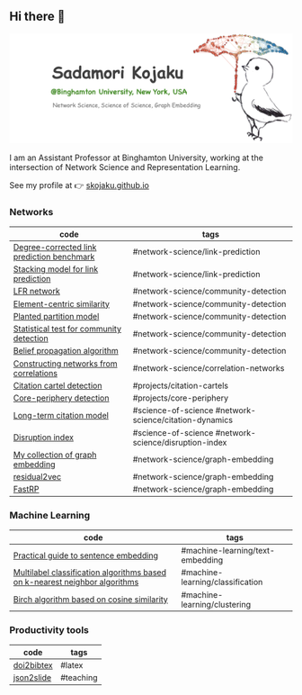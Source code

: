 ## Hi there :bug:

<img src="https://raw.githubusercontent.com/skojaku/skojaku/refs/heads/master/skojaku-welcome-top-image.png" alt="banner that says Sadamori Kojaku - network science, science of science and graph embedding">

I am an Assistant Professor at Binghamton University, working at the intersection of Network Science and Representation Learning. 

See my profile at 👉 [skojaku.github.io](https://skojaku.github.io)

### Networks 

| code                                                                                                               | tags                                                   |
| ------------------------------------------------------------------------------------------------------------------ | ------------------------------------------------------ |
| [Degree-corrected link prediction benchmark](https://github.com/skojaku/degree-corrected-link-prediction-benchmark)| #network-science/link-prediction                       |
| [Stacking model for link prediction](https://github.com/skojaku/stacklp)                                           | #network-science/link-prediction                       |
| [LFR network](https://github.com/skojaku/LFR-benchmark)                                                            | #network-science/community-detection                   |
| [Element-centric similarity](https://gist.github.com/skojaku/1a08a7d6145ede982eced83a2d4f50d2)                     | #network-science/community-detection                   |
| [Planted partition model](https://gist.github.com/skojaku/68210096654480e9346fcab331a27330)                        | #network-science/community-detection                   |
| [Statistical test for community detection](https://github.com/skojaku/qstest)                                      | #network-science/community-detection                   |
| [Belief propagation algorithm](https://github.com/skojaku/BeliefPropagation)                                       | #network-science/community-detection                   |
| [Constructing networks from correlations](https://github.com/skojaku/scola)                                        | #network-science/correlation-networks                  |
| [Citation cartel detection](https://github.com/skojaku/cidre)                                                      | #projects/citation-cartels                             |
| [Core-periphery detection](https://github.com/skojaku/core-periphery-detection)                                    | #projects/core-periphery                               |
| [Long-term citation model](https://gist.github.com/skojaku/8494552b3012d047f6555b5f322e3eaf)                       | #science-of-science #network-science/citation-dynamics |
| [Disruption index](https://gist.github.com/skojaku/cee26755645b133a69d6630c79307cde#file-calc_disruption_index-py) | #science-of-science  #network-science/disruption-index |
| [My collection of graph embedding](https://github.com/skojaku/graphvec)                                            | #network-science/graph-embedding                       |
| [residual2vec](https://github.com/skojaku/residual2vec)                                                            | #network-science/graph-embedding                       |
| [FastRP](https://gist.github.com/skojaku/8b4c75edbb61db3c9fbe914eb4bf585a)                                         | #network-science/graph-embedding                       |

### Machine Learning

| code                                                                                                         | tags                             |
| ------------------------------------------------------------------------------------------------------------ | -------------------------------- |
| [Practical guide to sentence embedding](https://github.com/skojaku/Practical-Guide-to-Sentence-Transformers) | #machine-learning/text-embedding |
| [Multilabel classification algorithms based on k-nearest neighbor algorithms](https://github.com/skojaku/multilabel_knn)| #machine-learning/classification | 
| [Birch algorithm based on cosine similarity](https://gist.github.com/skojaku/2a52178cbf9dade53c69c54208a1b1f0) | #machine-learning/clustering | 


### Productivity tools 

| code                                                                                                         | tags                             |
| ------------------------------------------------------------------------------------------------------------ | -------------------------------- |
| [doi2bibtex](https://gist.github.com/skojaku/35c00f6a78f7e651b866050d9cbd7e9a) | #latex |
| [json2slide](https://gist.github.com/skojaku/7bac0e3f6fa48ed3c80dc8129e0b49c8) | #teaching |
